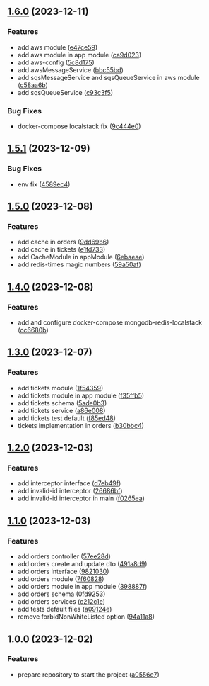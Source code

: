 ## [1.6.0](https://github.com/WanderDinizVeloso/queue-free/compare/1.5.1...1.6.0) (2023-12-11)


### Features

* add aws module ([e47ce59](https://github.com/WanderDinizVeloso/queue-free/commit/e47ce5956a92228d27ce66248d8e4248aa80ab92))
* add aws module in app module ([ca9d023](https://github.com/WanderDinizVeloso/queue-free/commit/ca9d023148bee0776a5e524815ce70ec53282894))
* add aws-config ([5c8d175](https://github.com/WanderDinizVeloso/queue-free/commit/5c8d175f275098e6510877fc6f7575b341cd155e))
* add awsMessageService ([bbc55bd](https://github.com/WanderDinizVeloso/queue-free/commit/bbc55bdbe7b93b291d234aa2680e0d1db050b359))
* add sqsMessageService and sqsQueueService in aws module ([c58aa6b](https://github.com/WanderDinizVeloso/queue-free/commit/c58aa6bf429fc786355eae80d041337991313af5))
* add sqsQueueService ([c93c3f5](https://github.com/WanderDinizVeloso/queue-free/commit/c93c3f570c106f4684767814712c2e7af233eacd))


### Bug Fixes

* docker-compose localstack fix ([9c444e0](https://github.com/WanderDinizVeloso/queue-free/commit/9c444e03e29fa6dc7668dd8f46bc6ccb6a8a1f03))

## [1.5.1](https://github.com/WanderDinizVeloso/queue-free/compare/1.5.0...1.5.1) (2023-12-09)


### Bug Fixes

* env fix ([4589ec4](https://github.com/WanderDinizVeloso/queue-free/commit/4589ec41c5e770ca23df2e7f81db25c50feaa5cf))

## [1.5.0](https://github.com/WanderDinizVeloso/queue-free/compare/1.4.0...1.5.0) (2023-12-08)


### Features

* add cache in orders ([9dd69b6](https://github.com/WanderDinizVeloso/queue-free/commit/9dd69b663597adb6b84526377ea42ce77a9f4428))
* add cache in tickets ([e1fd733](https://github.com/WanderDinizVeloso/queue-free/commit/e1fd73376ad77effd44266466e2d151ae14dc9bb))
* add CacheModule in appModule ([6ebaeae](https://github.com/WanderDinizVeloso/queue-free/commit/6ebaeaef10b334055ea6bcfda62917ea90cd9cae))
* add redis-times magic numbers ([59a50af](https://github.com/WanderDinizVeloso/queue-free/commit/59a50af1f048083eaa4d8b3a430b38d509a80f3e))

## [1.4.0](https://github.com/WanderDinizVeloso/queue-free/compare/1.3.0...1.4.0) (2023-12-08)


### Features

* add and configure docker-compose mongodb-redis-localstack ([cc6680b](https://github.com/WanderDinizVeloso/queue-free/commit/cc6680be9ba3b399a3589e0093a991006da8dcd4))

## [1.3.0](https://github.com/WanderDinizVeloso/queue-free/compare/1.2.0...1.3.0) (2023-12-07)


### Features

* add tickets module ([1f54359](https://github.com/WanderDinizVeloso/queue-free/commit/1f54359c95a73a84f5e4fe8c1499167143321d12))
* add tickets module in app module ([f35ffb5](https://github.com/WanderDinizVeloso/queue-free/commit/f35ffb5aa1ef5cfe3806b881537100b050ff3baa))
* add tickets schema ([5ade0b3](https://github.com/WanderDinizVeloso/queue-free/commit/5ade0b3259478f4af05c3f4046dd3cfb983eade4))
* add tickets service ([a86e008](https://github.com/WanderDinizVeloso/queue-free/commit/a86e0085df5152e0d37d62b370890f563b504125))
* add tickets test default ([f85ed48](https://github.com/WanderDinizVeloso/queue-free/commit/f85ed48eec331ec894a6c6e7ddc71f33d54653b8))
* tickets implementation in orders ([b30bbc4](https://github.com/WanderDinizVeloso/queue-free/commit/b30bbc4a58ce6416b622f9888b8fa341db9e5195))

## [1.2.0](https://github.com/WanderDinizVeloso/queue-free/compare/1.1.0...1.2.0) (2023-12-03)


### Features

* add interceptor interface ([d7eb49f](https://github.com/WanderDinizVeloso/queue-free/commit/d7eb49fb12c5b814ca17439029bb80ef004afe5d))
* add invalid-id interceptor ([26686bf](https://github.com/WanderDinizVeloso/queue-free/commit/26686bfdf44f181da48b40109d72a7c9f45b6e38))
* add invalid-id interceptor in main ([f0265ea](https://github.com/WanderDinizVeloso/queue-free/commit/f0265ea2ebb19df95e61a2f05d67108916817734))

## [1.1.0](https://github.com/WanderDinizVeloso/queue-free/compare/1.0.0...1.1.0) (2023-12-03)


### Features

* add orders controller ([57ee28d](https://github.com/WanderDinizVeloso/queue-free/commit/57ee28d49c9886e6ade9c2147d12d516077ed1d7))
* add orders create and update dto ([491a8d9](https://github.com/WanderDinizVeloso/queue-free/commit/491a8d970fcef1fc7a915b2e58882aba8bc2ca7c))
* add orders interface ([9821030](https://github.com/WanderDinizVeloso/queue-free/commit/982103086818d074fb89bf924e528e4235a12373))
* add orders module ([7f60828](https://github.com/WanderDinizVeloso/queue-free/commit/7f608280a4e5d9e74bee0f0c342460f68d968f92))
* add orders module in app module ([398887f](https://github.com/WanderDinizVeloso/queue-free/commit/398887f66a5da82022bd968368ef28675210bed1))
* add orders schema ([0fd9253](https://github.com/WanderDinizVeloso/queue-free/commit/0fd9253f3b65c886e871e8ee0bab81b53b049938))
* add orders services ([c212c1e](https://github.com/WanderDinizVeloso/queue-free/commit/c212c1eb9706c47bc8376403e24442fa455063e6))
* add tests default files ([a09124e](https://github.com/WanderDinizVeloso/queue-free/commit/a09124e7ad49ab1fab8b65e7f8aaeda326cf7088))
* remove forbidNonWhiteListed option ([94a11a8](https://github.com/WanderDinizVeloso/queue-free/commit/94a11a8cd79756783448f19749e755cca7be0a66))

## 1.0.0 (2023-12-02)


### Features

* prepare repository to start the project ([a0556e7](https://github.com/WanderDinizVeloso/queue-free/commit/a0556e7c20a3dce5bbace6c4f7165816b4707da4))
